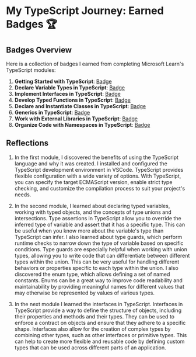 # My TypeScript Journey: Earned Badges 🏆

## Badges Overview

Here is a collection of badges I earned from completing Microsoft Learn's TypeScript modules:

1. **Getting Started with TypeScript**: [Badge](https://learn.microsoft.com/api/achievements/share/en-us/alv0425/8R645S6W?sharingId=31EA8433DACC585)
2. **Declare Variable Types in TypeScript**: [Badge](https://learn.microsoft.com/api/achievements/share/en-us/alv0425/EJ7HBSMP?sharingId=31EA8433DACC585)
3. **Implement Interfaces in TypeScript**: [Badge](https://learn.microsoft.com/api/achievements/share/en-us/alv0425/N79TX2HF?sharingId=31EA8433DACC585)
4. **Develop Typed Functions in TypeScript**: [Badge]()
5. **Declare and Instantiate Classes in TypeScript**: [Badge]()
6. **Generics in TypeScript**: [Badge]()
7. **Work with External Libraries in TypeScript**: [Badge]()
8. **Organize Code with Namespaces in TypeScript**: [Badge]()

## Reflections

1. In the first module, I discovered the benefits of using the TypeScript language and why it was created. I installed and configured the TypeScript development environment in VSCode. TypeScript provides flexible configuration with a wide variety of options. With TypeScript, you can specify the target ECMAScript version, enable strict type checking, and customize the compilation process to suit your project's needs.

2. In the second module, I learned about declaring typed variables, working with typed objects, and the concepts of type unions and intersections. Type assertions in TypeScript allow you to override the inferred type of variable and assert that it has a specific type. This can be useful when you know more about the variable's type than TypeScript can infer. I also learned about type guards, which perform runtime checks to narrow down the type of variable based on specific conditions. Type guards are especially helpful when working with union types, allowing you to write code that can differentiate between different types within the union. This can be very useful for handling different behaviors or properties specific to each type within the union. I also discovered the enum type, which allows defining a set of named constants. Enums can be a great way to improve code readability and maintainability by providing meaningful names for different values that may otherwise be represented by values of various types. 

3. In the next module I learned the interfaces in TypeScript. Interfaces in TypeScript provide a way to define the structure of objects, including their properties and methods and their types. They can be used to enforce a contract on objects and ensure that they adhere to a specific shape. Interfaces also allow for the creation of complex types by combining other types, such as other interfaces or primitive types. This can help to create more flexible and reusable code by defining custom types that can be used across different parts of an application. 

